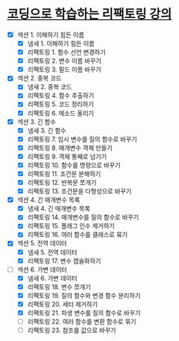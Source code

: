 # [코딩으로 학습하는 리팩토링 강의](https://www.inflearn.com/course/%EB%A6%AC%ED%8C%A9%ED%86%A0%EB%A7%81/dashboard)

- [X] 섹션 1. 이해하기 힘든 이름
    - [X] 냄새 1. 이해하기 힘든 이름
    - [X] 리팩토링 1. 함수 선언 변경하기
    - [X] 리팩토링 2. 변수 이름 바꾸기
    - [X] 리팩토링 3. 필드 이름 바꾸기

- [x] 섹션 2. 중복 코드
    - [X] 냄새 2. 중복 코드
    - [X] 리팩토링 4. 함수 추출하기
    - [X] 리팩토링 5. 코드 정리하기
    - [X] 리팩토링 6. 메소드 올리기

- [x] 섹션 3. 긴 함수
    - [X] 냄새 3. 긴 함수
    - [X] 리팩토링 7. 임시 변수를 질의 함수로 바꾸기
    - [x] 리팩토링 8. 매개변수 객체 만들기
    - [x] 리팩토링 9. 객체 통째로 넘기기
    - [x] 리팩토링 10. 함수를 명령으로 바꾸기
    - [x] 리팩토링 11. 조건문 분해하기
    - [x] 리팩토링 12. 반복문 쪼개기
    - [x] 리팩토링 13. 조건문을 다형성으로 바꾸기
- [x] 섹션 4. 긴 매개변수 목록
    - [x] 냄새 4. 긴 매개변수 목록
    - [x] 리팩토링 14. 매개변수를 질의 함수로 바꾸기
    - [x] 리팩토링 15. 플래그 인수 제거하기
    - [x] 리팩토링 16. 여러 함수를 클래스로 묶기

- [x] 섹션 5. 전역 데이터
    - [x] 냄새 5. 전역 데이터
    - [x] 리팩토링 17. 변수 캡슐화하기

- [ ] 섹션 6. 가변 데이터
  - [x] 냄새 6. 가변 데이터
  - [x] 리팩토링 18. 변수 쪼개기
  - [x] 리팩토링 19. 질의 함수와 변경 함수 분리하기
  - [x] 리팩토링 20. 세터 제거하기
  - [x] 리팩토링 21. 파생 변수를 질의 함수로 바꾸기
  - [ ] 리팩토링 22. 여러 함수를 변환 함수로 묶기
  - [ ] 리팩토링 23. 참조를 값으로 바꾸기
